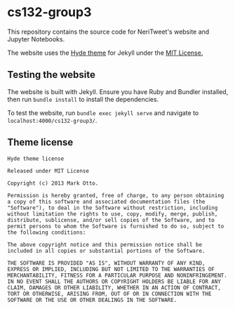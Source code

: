 # cs132-group3

This repository contains the source code for NeriTweet's website and Jupyter Notebooks.

The website uses the [Hyde theme](https://github.com/poole/hyde) for Jekyll under the [MIT License.](#theme-license)

## Testing the website

The website is built with Jekyll. Ensure you have Ruby and Bundler installed, then run `bundle install` to install the dependencies.

To test the website, run `bundle exec jekyll serve` and navigate to `localhost:4000/cs132-group3/`.

## Theme license

```
Hyde theme license

Released under MIT License

Copyright (c) 2013 Mark Otto.

Permission is hereby granted, free of charge, to any person obtaining a copy of this software and associated documentation files (the "Software"), to deal in the Software without restriction, including without limitation the rights to use, copy, modify, merge, publish, distribute, sublicense, and/or sell copies of the Software, and to permit persons to whom the Software is furnished to do so, subject to the following conditions:

The above copyright notice and this permission notice shall be included in all copies or substantial portions of the Software.

THE SOFTWARE IS PROVIDED "AS IS", WITHOUT WARRANTY OF ANY KIND, EXPRESS OR IMPLIED, INCLUDING BUT NOT LIMITED TO THE WARRANTIES OF MERCHANTABILITY, FITNESS FOR A PARTICULAR PURPOSE AND NONINFRINGEMENT. IN NO EVENT SHALL THE AUTHORS OR COPYRIGHT HOLDERS BE LIABLE FOR ANY CLAIM, DAMAGES OR OTHER LIABILITY, WHETHER IN AN ACTION OF CONTRACT, TORT OR OTHERWISE, ARISING FROM, OUT OF OR IN CONNECTION WITH THE SOFTWARE OR THE USE OR OTHER DEALINGS IN THE SOFTWARE.
```
